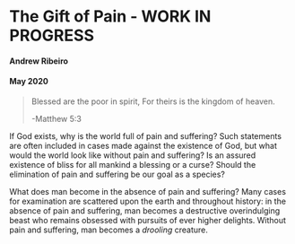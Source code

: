 # The Gift of Pain - WORK IN PROGRESS 
#### Andrew Ribeiro 
#### May 2020

> Blessed are the poor in spirit, For theirs is the kingdom of heaven.
> 
>-Matthew 5:3

If God exists, why is the world full of pain and suffering? Such statements are often included in cases made against the existence of God, but what would the world look like without pain and suffering? Is an assured existence of bliss for all mankind a blessing or a curse? Should the elimination of pain and suffering be our goal as a species? 

What does man become in the absence of pain and suffering? Many cases for examination are scattered upon the earth and throughout history: in the absence of pain and suffering, man becomes a destructive overindulging beast who remains obsessed with pursuits of ever higher delights. Without pain and suffering, man becomes a *drooling* creature.   


